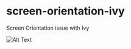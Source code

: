 # screen-orientation-ivy
Screen Orientation issue with Ivy


![Alt Text](https://imgur.com/rCNYCvl)
